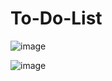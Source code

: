 # To-Do-List
![image](https://github.com/srajiv9496/To-Do-List/assets/96896366/58c0e546-ed6b-4b9f-9155-5a1bc53089eb)


![image](https://github.com/srajiv9496/To-Do-List/assets/96896366/f353597c-1a63-4f3c-b58a-413f75f7fa7b)

